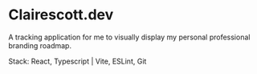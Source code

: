 # Clairescott.dev
A tracking application for me to visually display my personal professional branding roadmap.

Stack: React, Typescript | Vite, ESLint, Git
